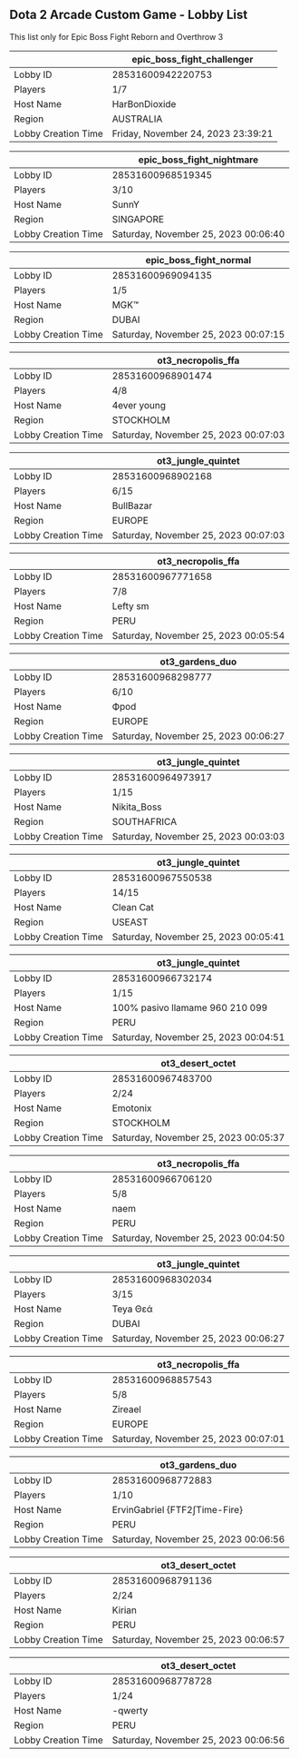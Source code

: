 ## Dota 2 Arcade Custom Game - Lobby List

This list only for Epic Boss Fight Reborn and Overthrow 3

|  | epic_boss_fight_challenger |
| ------ | ------ |
| Lobby ID | 28531600942220753 |
| Players | 1/7 |
| Host Name | HarBonDioxide |
| Region | AUSTRALIA |
| Lobby Creation Time | Friday, November 24, 2023 23:39:21 |


|  | epic_boss_fight_nightmare |
| ------ | ------ |
| Lobby ID | 28531600968519345 |
| Players | 3/10 |
| Host Name | SunnY |
| Region | SINGAPORE |
| Lobby Creation Time | Saturday, November 25, 2023 00:06:40 |


|  | epic_boss_fight_normal |
| ------ | ------ |
| Lobby ID | 28531600969094135 |
| Players | 1/5 |
| Host Name | MGK™ |
| Region | DUBAI |
| Lobby Creation Time | Saturday, November 25, 2023 00:07:15 |


|  | ot3_necropolis_ffa |
| ------ | ------ |
| Lobby ID | 28531600968901474 |
| Players | 4/8 |
| Host Name | 4ever young |
| Region | STOCKHOLM |
| Lobby Creation Time | Saturday, November 25, 2023 00:07:03 |


|  | ot3_jungle_quintet |
| ------ | ------ |
| Lobby ID | 28531600968902168 |
| Players | 6/15 |
| Host Name | BullBazar |
| Region | EUROPE |
| Lobby Creation Time | Saturday, November 25, 2023 00:07:03 |


|  | ot3_necropolis_ffa |
| ------ | ------ |
| Lobby ID | 28531600967771658 |
| Players | 7/8 |
| Host Name | Lefty sm |
| Region | PERU |
| Lobby Creation Time | Saturday, November 25, 2023 00:05:54 |


|  | ot3_gardens_duo |
| ------ | ------ |
| Lobby ID | 28531600968298777 |
| Players | 6/10 |
| Host Name | Фpod |
| Region | EUROPE |
| Lobby Creation Time | Saturday, November 25, 2023 00:06:27 |


|  | ot3_jungle_quintet |
| ------ | ------ |
| Lobby ID | 28531600964973917 |
| Players | 1/15 |
| Host Name | Nikita_Boss |
| Region | SOUTHAFRICA |
| Lobby Creation Time | Saturday, November 25, 2023 00:03:03 |


|  | ot3_jungle_quintet |
| ------ | ------ |
| Lobby ID | 28531600967550538 |
| Players | 14/15 |
| Host Name | Clean Cat |
| Region | USEAST |
| Lobby Creation Time | Saturday, November 25, 2023 00:05:41 |


|  | ot3_jungle_quintet |
| ------ | ------ |
| Lobby ID | 28531600966732174 |
| Players | 1/15 |
| Host Name | 100% pasivo llamame 960 210 099 |
| Region | PERU |
| Lobby Creation Time | Saturday, November 25, 2023 00:04:51 |


|  | ot3_desert_octet |
| ------ | ------ |
| Lobby ID | 28531600967483700 |
| Players | 2/24 |
| Host Name | Emotonix <EA> |
| Region | STOCKHOLM |
| Lobby Creation Time | Saturday, November 25, 2023 00:05:37 |


|  | ot3_necropolis_ffa |
| ------ | ------ |
| Lobby ID | 28531600966706120 |
| Players | 5/8 |
| Host Name | naem |
| Region | PERU |
| Lobby Creation Time | Saturday, November 25, 2023 00:04:50 |


|  | ot3_jungle_quintet |
| ------ | ------ |
| Lobby ID | 28531600968302034 |
| Players | 3/15 |
| Host Name | Teya Θεά |
| Region | DUBAI |
| Lobby Creation Time | Saturday, November 25, 2023 00:06:27 |


|  | ot3_necropolis_ffa |
| ------ | ------ |
| Lobby ID | 28531600968857543 |
| Players | 5/8 |
| Host Name | Zireael |
| Region | EUROPE |
| Lobby Creation Time | Saturday, November 25, 2023 00:07:01 |


|  | ot3_gardens_duo |
| ------ | ------ |
| Lobby ID | 28531600968772883 |
| Players | 1/10 |
| Host Name | ErvinGabriel {FTF2∫Time-Fire} |
| Region | PERU |
| Lobby Creation Time | Saturday, November 25, 2023 00:06:56 |


|  | ot3_desert_octet |
| ------ | ------ |
| Lobby ID | 28531600968791136 |
| Players | 2/24 |
| Host Name | Kirian |
| Region | PERU |
| Lobby Creation Time | Saturday, November 25, 2023 00:06:57 |


|  | ot3_desert_octet |
| ------ | ------ |
| Lobby ID | 28531600968778728 |
| Players | 1/24 |
| Host Name | -qwerty |
| Region | PERU |
| Lobby Creation Time | Saturday, November 25, 2023 00:06:56 |


